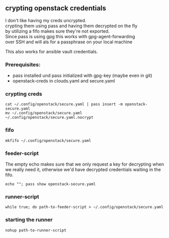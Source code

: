 ## crypting openstack credentials
I don't like having my creds uncrypted.  
crypting them using pass and having them decrypted on the fly  
by utilizing a fifo makes sure they're not exported.  
Since pass is using gpg this works with gpg-agent-forwarding  
over SSH and will als for a passphrase on your local machine  

This also works for ansible vault credentials.

### Prerequisites:
* pass installed und pass initialized with gpg-key (maybe even in git)
* openstack-creds in clouds.yaml and secure.yaml

### crypting creds
```
cat ~/.config/openstack/secure.yaml | pass insert -m openstack-secure.yaml
mv ~/.config/openstack/secure.yaml ~/.config/openstack/secure.yaml.nocrypt
```
### fifo
```
mkfifo ~/.config/openstack/secure.yaml
```
### feeder-script
The empty echo makes sure that we only request a key for decrypting when   
we really need it, otherwise we'd have decrypted credentials waiting in the fifo.
```
echo ""; pass show openstack-secure.yaml
```
### runner-script
```
while true; do path-to-feeder-script > ~/.config/openstack/secure.yaml
```
### starting the runner
```
nohup path-to-runner-script
```
